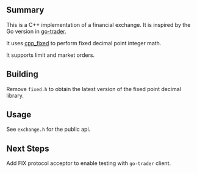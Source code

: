 ## Summary

This is a C++ implementation of a financial exchange. It is inspired by the Go version in [go-trader](https://github.com/robaho/go-trader).

It uses [cpp_fixed](https://github.com/robaho/cpp_fixed) to perform fixed decimal point integer math.

It supports limit and market orders.

## Building

Remove `fixed.h` to obtain the latest version of the fixed point decimal library.

## Usage

See `exchange.h` for the public api.

## Next Steps

Add FIX protocol acceptor to enable testing with `go-trader` client.
